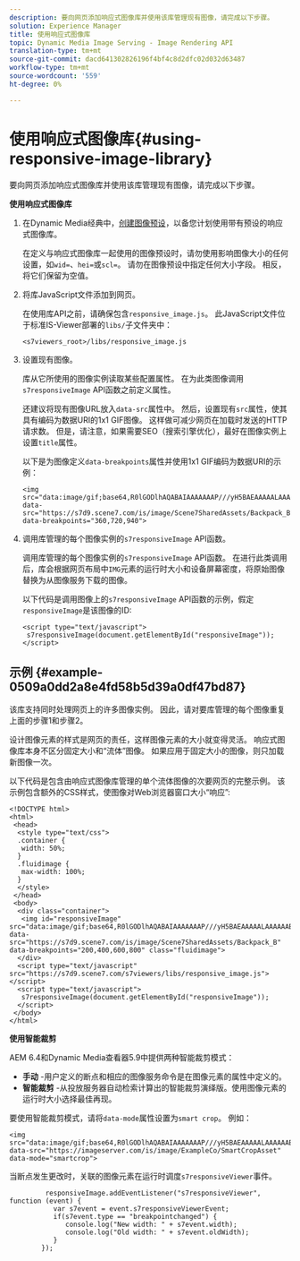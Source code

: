 ```yaml
---
description: 要向网页添加响应式图像库并使用该库管理现有图像，请完成以下步骤。
solution: Experience Manager
title: 使用响应式图像库
topic: Dynamic Media Image Serving - Image Rendering API
translation-type: tm+mt
source-git-commit: dacd641302826196f4bf4c8d2dfc02d032d63487
workflow-type: tm+mt
source-wordcount: '559'
ht-degree: 0%

---
```



# 使用响应式图像库{#using-responsive-image-library}

要向网页添加响应式图像库并使用该库管理现有图像，请完成以下步骤。

**使用响应式图像库**

1. 在Dynamic Media经典中，[创建图像预设](http://help.adobe.com/en_US/scene7/using/WS2F6A1049-B41F-447d-A520-91227F9CDABF.html)，以备您计划使用带有预设的响应式图像库。

   在定义与响应式图像库一起使用的图像预设时，请勿使用影响图像大小的任何设置，如`wid=`、`hei=`或`scl=`。 请勿在图像预设中指定任何大小字段。 相反，将它们保留为空值。
1. 将库JavaScript文件添加到网页。

   在使用库API之前，请确保包含`responsive_image.js`。 此JavaScript文件位于标准IS-Viewer部署的`libs/`子文件夹中：

   `<s7viewers_root>/libs/responsive_image.js`
1. 设置现有图像。

   库从它所使用的图像实例读取某些配置属性。 在为此类图像调用`s7responsiveImage` API函数之前定义属性。

   还建议将现有图像URL放入`data-src`属性中。 然后，设置现有`src`属性，使其具有编码为数据URI的1x1 GIF图像。 这样做可减少网页在加载时发送的HTTP请求数。 但是，请注意，如果需要SEO（搜索引擎优化），最好在图像实例上设置`title`属性。

   以下是为图像定义`data-breakpoints`属性并使用1x1 GIF编码为数据URI的示例：

   ```
   <img src="data:image/gif;base64,R0lGODlhAQABAIAAAAAAAP///yH5BAEAAAAALAAAAAABAAEAAAIBRAA7" data-src="https://s7d9.scene7.com/is/image/Scene7SharedAssets/Backpack_B" data-breakpoints="360,720,940">
   ```

1. 调用库管理的每个图像实例的`s7responsiveImage` API函数。

   调用库管理的每个图像实例的`s7responsiveImage` API函数。 在进行此类调用后，库会根据网页布局中`IMG`元素的运行时大小和设备屏幕密度，将原始图像替换为从图像服务下载的图像。

   以下代码是调用图像上的`s7responsiveImage` API函数的示例，假定`responsiveImage`是该图像的ID:

   ```
   <script type="text/javascript"> 
    s7responsiveImage(document.getElementById("responsiveImage")); 
   </script>
   ```

## 示例 {#example-0509a0dd2a8e4fd58b5d39a0df47bd87}

该库支持同时处理网页上的许多图像实例。 因此，请对要库管理的每个图像重复上面的步骤1和步骤2。

设计图像元素的样式是网页的责任，这样图像元素的大小就变得灵活。 响应式图像库本身不区分固定大小和“流体”图像。 如果应用于固定大小的图像，则只加载新图像一次。

以下代码是包含由响应式图像库管理的单个流体图像的次要网页的完整示例。 该示例包含额外的CSS样式，使图像对Web浏览器窗口大小“响应”:

```
<!DOCTYPE html> 
<html> 
 <head> 
  <style type="text/css"> 
  .container { 
   width: 50%; 
  } 
  .fluidimage { 
   max-width: 100%; 
  } 
  </style> 
 </head> 
 <body> 
  <div class="container"> 
   <img id="responsiveImage" src="data:image/gif;base64,R0lGODlhAQABAIAAAAAAAP///yH5BAEAAAAALAAAAAABAAEAAAIBRAA7" data-src="https://s7d9.scene7.com/is/image/Scene7SharedAssets/Backpack_B" data-breakpoints="200,400,600,800" class="fluidimage"> 
  </div> 
  <script type="text/javascript" src="https://s7d9.scene7.com/s7viewers/libs/responsive_image.js"></script> 
  <script type="text/javascript"> 
   s7responsiveImage(document.getElementById("responsiveImage")); 
  </script> 
 </body> 
</html>
```

**使用智能裁剪**

AEM 6.4和Dynamic Media查看器5.9中提供两种智能裁剪模式：

* **手动** -用户定义的断点和相应的图像服务命令是在图像元素的属性中定义的。
* **智能裁剪** -从投放服务器自动检索计算出的智能裁剪演绎版。使用图像元素的运行时大小选择最佳再现。

要使用智能裁剪模式，请将`data-mode`属性设置为`smart crop`。 例如：

```
<img 
src="data:image/gif;base64,R0lGODlhAQABAIAAAAAAAP///yH5BAEAAAAALAAAAAABAAEAAAIBRAA7" 
data-src="https://imageserver.com/is/image/ExampleCo/SmartCropAsset" 
data-mode="smartcrop">
```

当断点发生更改时，关联的图像元素在运行时调度`s7responsiveViewer`事件。

```
         responsiveImage.addEventListener("s7responsiveViewer", function (event) { 
           var s7event = event.s7responsiveViewerEvent; 
           if(s7event.type == "breakpointchanged") { 
              console.log("New width: " + s7event.width); 
              console.log("Old width: " + s7event.oldWidth); 
           } 
        });
```
